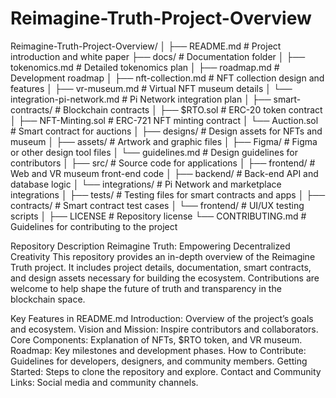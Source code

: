 # Reimagine-Truth-Project-Overview

Reimagine-Truth-Project-Overview/
│
├── README.md                   # Project introduction and white paper
├── docs/                       # Documentation folder
│   ├── tokenomics.md           # Detailed tokenomics plan
│   ├── roadmap.md              # Development roadmap
│   ├── nft-collection.md       # NFT collection design and features
│   ├── vr-museum.md            # Virtual NFT museum details
│   └── integration-pi-network.md  # Pi Network integration plan
│
├── smart-contracts/            # Blockchain contracts
│   ├── $RTO.sol                # ERC-20 token contract
│   ├── NFT-Minting.sol         # ERC-721 NFT minting contract
│   └── Auction.sol             # Smart contract for auctions
│
├── designs/                    # Design assets for NFTs and museum
│   ├── assets/                 # Artwork and graphic files
│   ├── Figma/                  # Figma or other design tool files
│   └── guidelines.md           # Design guidelines for contributors
│
├── src/                        # Source code for applications
│   ├── frontend/               # Web and VR museum front-end code
│   ├── backend/                # Back-end API and database logic
│   └── integrations/           # Pi Network and marketplace integrations
│
├── tests/                      # Testing files for smart contracts and apps
│   ├── contracts/              # Smart contract test cases
│   └── frontend/               # UI/UX testing scripts
│
├── LICENSE                     # Repository license
└── CONTRIBUTING.md             # Guidelines for contributing to the project

Repository Description
Reimagine Truth: Empowering Decentralized Creativity
This repository provides an in-depth overview of the Reimagine Truth project. It includes project details, documentation, smart contracts, and design assets necessary for building the ecosystem. 
Contributions are welcome to help shape the future of truth and transparency in the blockchain space.

Key Features in README.md
Introduction: Overview of the project’s goals and ecosystem.
Vision and Mission: Inspire contributors and collaborators.
Core Components: Explanation of NFTs, $RTO token, and VR museum.
Roadmap: Key milestones and development phases.
How to Contribute: Guidelines for developers, designers, and community members.
Getting Started: Steps to clone the repository and explore.
Contact and Community Links: Social media and community channels.

